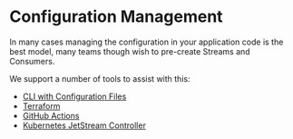 # Configuration Management

In many cases managing the configuration in your application code is the best model, many teams though wish to pre-create Streams and Consumers.

We support a number of tools to assist with this:

* [CLI with Configuration Files](nats-admin-cli.md)
* [Terraform](terraform.md)
* [GitHub Actions](github_actions.md)
* [Kubernetes JetStream Controller](kubernetes_controller.md) 

